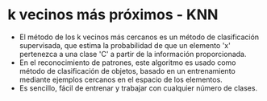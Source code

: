 # k vecinos más próximos - KNN

* El método de los k vecinos más cercanos es un método de clasificación supervisada, que estima la probabilidad de que un elemento 'x' pertenezca a una clase 'C' a partir de la información proporcionada.
* En el reconocimiento de patrones, este algoritmo es usado como método de clasificación de objetos, basado en un entrenamiento mediante ejemplos cercanos en el espacio de los elementos.
* Es sencillo, fácil de entrenar y trabajar con cualquier número de clases.

